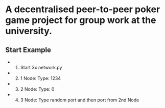 # A decentralised peer-to-peer poker game project for group work at the university.   

## Start Example
- 1. Start 3x network.py
- 2. 1 Node: Type: 1234
- 3. 2 Node: Type: 0
- 4. 3 Node: Type random port and then port from 2nd Node